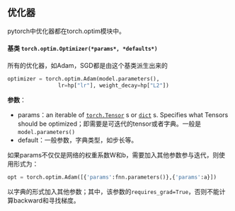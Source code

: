## 优化器

pytorch中优化器都在torch.optim模块中。

#### 基类 `torch.optim.Optimizer(*params*, *defaults*)`

所有的优化器，如Adam，SGD都是由这个基类派生出来的

```python
optimizer = torch.optim.Adam(model.parameters(),
                lr=hp["lr"], weight_decay=hp["L2"])
```



**参数**：

- params：an iterable of [`torch.Tensor`](https://pytorch.org/docs/stable/tensors.html#torch.Tensor) s or [`dict`](https://docs.python.org/3/library/stdtypes.html#dict) s. Specifies what Tensors should be optimized；即需要是可迭代的tensor或者字典。一般是`model.parameters()`
- default：一般参数，字典类型，如步长等。



如果params不仅仅是网络的权重系数W和b，需要加入其他参数参与迭代，则使用形式为：

```python
opt = torch.optim.Adam([{'params':fnn.parameters()},{'params':a}])
```

以字典的形式加入其他参数；其中，该参数的`requires_grad=True`，否则不能计算backward和寻找梯度。